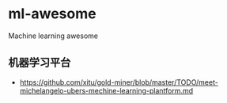# ml-awesome
Machine learning awesome


## 机器学习平台

- https://github.com/xitu/gold-miner/blob/master/TODO/meet-michelangelo-ubers-mechine-learning-plantform.md
